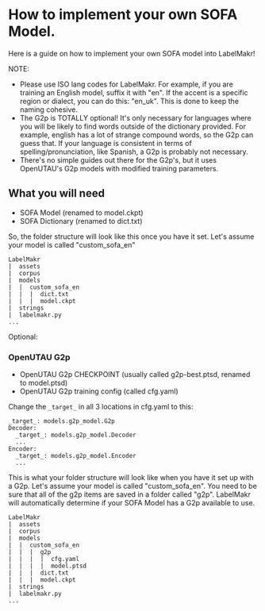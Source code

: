 # How to implement your own SOFA Model.
Here is a guide on how to implement your own SOFA model into LabelMakr!

NOTE:
- Please use ISO lang codes for LabelMakr. For example, if you are training an English model, suffix it with "en". If the accent is a specific region or dialect, you can do this: "en_uk". This is done to keep the naming cohesive.
- The G2p is TOTALLY optional! It's only necessary for languages where you will be likely to find words outside of the dictionary provided. For example, english has a lot of strange compound words, so the G2p can guess that. If your language is consistent in terms of spelling/pronunciation, like Spanish, a G2p is probably not necessary.
- There's no simple guides out there for the G2p's, but it uses OpenUTAU's G2p models with modified training parameters.

## What you will need
- SOFA Model (renamed to model.ckpt)
- SOFA Dictionary (renamed to dict.txt)

So, the folder structure will look like this once you have it set. Let's assume your model is called "custom_sofa_en"
```
LabelMakr
|  assets
|  corpus
|  models
|  |  custom_sofa_en
|  |  |  dict.txt
|  |  |  model.ckpt
|  strings
|  labelmakr.py
...
```  

Optional:

### OpenUTAU G2p
- OpenUTAU G2p CHECKPOINT (usually called g2p-best.ptsd, renamed to model.ptsd)
- OpenUTAU G2p training config (called cfg.yaml)

Change the `_target_` in all 3 locations in cfg.yaml to this:
```
_target_: models.g2p_model.G2p
Decoder:
  _target_: models.g2p_model.Decoder
  ...
Encoder:
  _target_: models.g2p_model.Encoder
  ...
```

This is what your folder structure will look like when you have it set up with a G2p. Let's assume your model is called "custom_sofa_en".
You need to be sure that all of the g2p items are saved in a folder called "g2p". LabelMakr will automatically determine if your SOFA Model has a G2p available to use.
```
LabelMakr
|  assets
|  corpus
|  models
|  |  custom_sofa_en
|  |  |  g2p
|  |  |  |  cfg.yaml
|  |  |  |  model.ptsd
|  |  |  dict.txt
|  |  |  model.ckpt
|  strings
|  labelmakr.py
...
```  
